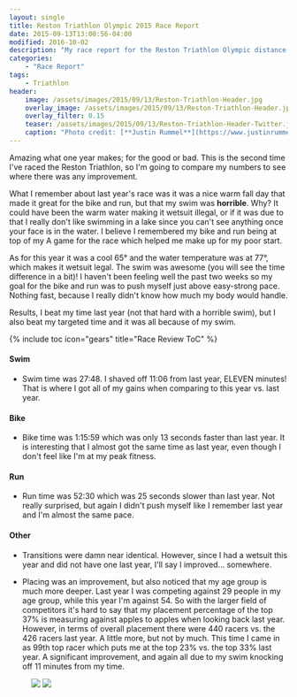 ```yaml
---
layout: single
title: Reston Triathlon Olympic 2015 Race Report
date: 2015-09-13T13:00:56-04:00
modified: 2016-10-02
description: "My race report for the Reston Triathlon Olympic distance 2015"
categories:
    - "Race Report"
tags:
    - Triathlon
header:
    image: /assets/images/2015/09/13/Reston-Triathlon-Header.jpg			# Twitter (use 'overlay_image')
    overlay_image: /assets/images/2015/09/13/Reston-Triathlon-Header.jpg		    # Article header at 2048x768
    overlay_filter: 0.15
    teaser: /assets/images/2015/09/13/Reston-Triathlon-Header-Twitter.jpg 		# Shrink image to 575 width
    caption: "Photo credit: [**Justin Rummel**](https://www.justinrummel.com)"
---
```


Amazing what one year makes; for the good or bad.  This is the second time I've raced the Reston Triathlon, so I'm going to compare my numbers to see where there was any improvement.

What I remember about last year's race was it was a nice warm fall day that made it great for the bike and run, but that my swim was **horrible**.  Why?  It could have been the warm water making it wetsuit illegal, or if it was due to that I really don't like swimming in a lake since you can't see anything once your face is in the water.  I believe I remembered my bike and run being at top of my A game for the race which helped me make up for my poor start.

As for this year it was a cool 65&deg; and the water temperature was at 77&deg;, which makes it wetsuit legal.  The swim was awesome (you will see the time difference in a bit)!  I haven't been feeling well the past two weeks so my goal for the bike and run was to push myself just above easy-strong pace.  Nothing fast, because I really didn't know how much my body would handle.

Results, I beat my time last year (not that hard with a horrible swim), but I also beat my targeted time and it was all because of my swim.

{% include toc icon="gears" title="Race Review ToC" %}

#### Swim

- Swim time was 27:48.  I shaved off 11:06 from last year, ELEVEN minutes!  That is where I got all of my gains when comparing to this year vs. last year.

#### Bike

- Bike time was 1:15:59 which was only 13 seconds faster than last year.  It is interesting that I almost got the same time as last year, even though I don't feel like I'm at my peak fitness.

#### Run

- Run time was 52:30 which was 25 seconds slower than last year.  Not really surprised, but again I didn't push myself like I remember last year and I'm almost the same pace.

#### Other

- Transitions were damn near identical.  However, since I had a wetsuit this year and did not have one last year, I'll say I improved... somewhere.

- Placing was an improvement, but also noticed that my age group is much more deeper.  Last year I was competing against 29 people in my age group, while this year I'm against 54.  So with the larger field of competitors it's hard to say that my placement percentage of the top 37% is measuring against apples to apples when looking back last year.  However, in terms of overall placement there were 440 racers vs. the 426 racers last year.  A little more, but not by much.  This time I came in as 99th top racer which puts me at the top 23% vs. the top 33% last year.  A significant improvement, and again all due to my swim knocking off 11 minutes from my time.

<figure class="half">
<a href="{{ site.url }}/assets/images/2015/09/13/Reston-Triathlon-LG-1.jpg"><img src="{{ site.url }}/assets/images/2015/09/13/Reston-Triathlon-SM-1.jpg" /></a>
<a href="{{ site.url }}/assets/images/2015/09/13/Reston-Triathlon-LG-2.jpg"><img src="{{ site.url }}/assets/images/2015/09/13/Reston-Triathlon-SM-2.jpg" /></a>
</figure>
